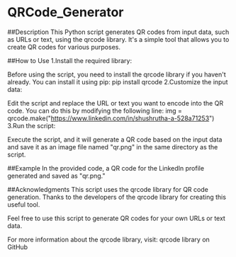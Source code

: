 # QRCode_Generator

##Description
This Python script generates QR codes from input data, such as URLs or text, using the qrcode library. It's a simple tool that allows you to create QR codes for various purposes.

##How to Use
1.Install the required library:

Before using the script, you need to install the qrcode library if you haven't already. You can install it using pip:
pip install qrcode
2.Customize the input data:

Edit the script and replace the URL or text you want to encode into the QR code. You can do this by modifying the following line:
img = qrcode.make("https://www.linkedin.com/in/shushrutha-a-528a71253")
3.Run the script:

Execute the script, and it will generate a QR code based on the input data and save it as an image file named "qr.png" in the same directory as the script.

##Example
In the provided code, a QR code for the LinkedIn profile generated and saved as "qr.png."

##Acknowledgments
This script uses the qrcode library for QR code generation. Thanks to the developers of the qrcode library for creating this useful tool.

Feel free to use this script to generate QR codes for your own URLs or text data.

For more information about the qrcode library, visit: qrcode library on GitHub

